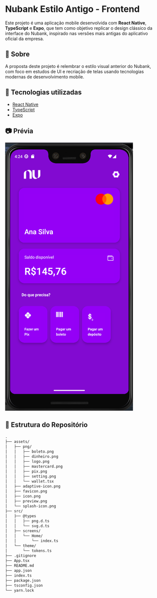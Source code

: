 # Nubank Estilo Antigo - Frontend

Este projeto é uma aplicação mobile desenvolvida com **React Native**, **TypeScript** e **Expo**, que tem como objetivo replicar o design clássico da interface do Nubank, inspirado nas versões mais antigas do aplicativo oficial da empresa.

## 📱 Sobre

A proposta deste projeto é relembrar o estilo visual anterior do Nubank, com foco em estudos de UI e recriação de telas usando tecnologias modernas de desenvolvimento mobile.

## 🚀 Tecnologias utilizadas

- [React Native](https://reactnative.dev/)
- [TypeScript](https://www.typescriptlang.org/)
- [Expo](https://expo.dev/)

## 📷 Prévia

![Preview do app](./assets/preview.png)

## 📂 Estrutura do Repositório

```plaintext
.
├── assets/
│   ├── png/
│   │   ├── boleto.png
│   │   ├── dinheiro.png
│   │   ├── logo.png
│   │   ├── mastercard.png
│   │   ├── pix.png
│   │   ├── setting.png
│   │   └── wallet.tsx
│   ├── adaptive-icon.png
│   ├── favicon.png
│   ├── icon.png
│   ├── preview.png
│   └── splash-icon.png
├── src/
│   ├── @types
│   │   ├── png.d.ts
│   │   └── svg.d.ts
│   ├── screens/
│   │   └── Home/
│   │       └── index.ts
│   └── theme/
│       └── tokens.ts
├── .gitignore
├── App.tsx
├── README.md
├── app.json
├── index.ts
├── package.json
├── tsconfig.json
└── yarn.lock
